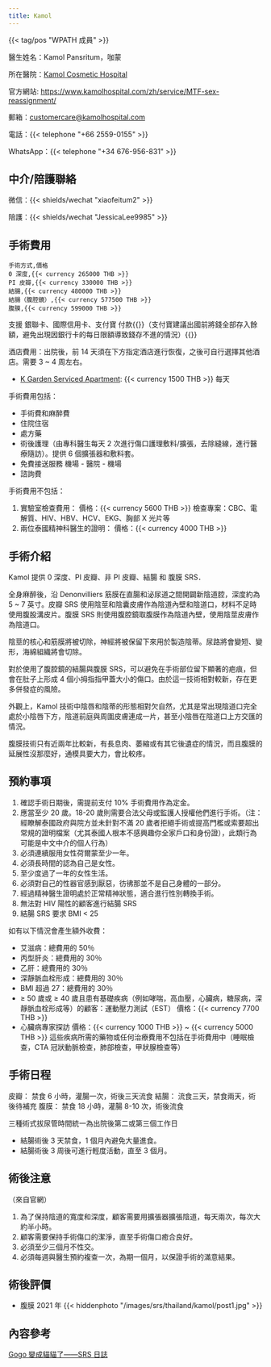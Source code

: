 ```yaml
---
title: Kamol
---
```


{{< tag/pos "WPATH 成員" >}}

醫生姓名：Kamol Pansritum，咖蒙

<!-- https://www.kamolhospital.com/zh/profile-doctor/dr-kamol-pansritum/ 這裡有照片 -->

所在醫院：[Kamol Cosmetic Hospital](https://goo.gl/maps/oMMRQotSXqQSmvC48)

官方網站: <https://www.kamolhospital.com/zh/service/MTF-sex-reassignment/>

郵箱：<customercare@kamolhospital.com>

電話：{{< telephone "+66 2559-0155" >}}

WhatsApp：{{< telephone "+34 676-956-831" >}}

## 中介/陪護聯絡

微信：{{< shields/wechat "xiaofeitum2" >}}

陪護：{{< shields/wechat "JessicaLee9985" >}}

## 手術費用

```csv
手術方式,價格
0 深度,{{< currency 265000 THB >}}
PI 皮瓣,{{< currency 330000 THB >}}
結腸,{{< currency 480000 THB >}}
結腸（腹腔鏡）,{{< currency 577500 THB >}}
腹膜,{{< currency 599000 THB >}}
```

支援 銀聯卡、國際信用卡、支付寶 付款{{<zhcnonly>}}（支付寶建議出國前將錢全部存入餘額，避免出現因銀行卡的每日限額導致錢存不進的情況）{{</zhcnonly>}}

酒店費用：出院後，前 14 天須在下方指定酒店進行恢復，之後可自行選擇其他酒店。需要 3 ~ 4 周左右。

- [K Garden Serviced Apartment](https://goo.gl/maps/KgduQ7qAiJ1Rei7d9): {{< currency 1500 THB >}} 每天

手術費用包括：

- 手術費和麻醉費
- 住院住宿
- 處方藥
- 術後護理（由專科醫生每天 2 次進行傷口護理敷料/擴張，去除縫線，進行醫療隨訪）。提供 6 個擴張器和敷料套。
- 免費接送服務 機場 - 醫院 - 機場
- 諮詢費

手術費用不包括：

1. 實驗室檢查費用：
   價格：{{< currency 5600 THB >}}
   檢查專案：CBC、電解質、HIV、HBV、HCV、EKG、胸部 X 光片等
1. 兩位泰國精神科醫生的證明：
   價格：{{< currency 4000 THB >}}

## 手術介紹

Kamol 提供 0 深度、PI 皮瓣、非 PI 皮瓣、結腸 和 腹膜 SRS．

全身麻醉後，沿 Denonvilliers 筋膜在直腸和泌尿道之間開闢新陰道腔，深度約為 5 ~ 7 英寸。皮瓣 SRS 使用陰莖和陰囊皮膚作為陰道內壁和陰道口，材料不足時使用腹股溝皮片。腹膜 SRS 則使用腹腔鏡取腹膜作為陰道內壁，使用陰莖皮膚作為陰道口。

陰莖的核心和筋膜將被切除，神經將被保留下來用於製造陰蒂。尿路將會變短、變形，海綿組織將會切除。

對於使用了腹腔鏡的結腸與腹膜 SRS，可以避免在手術部位留下顯著的疤痕，但會在肚子上形成 4 個小拇指指甲蓋大小的傷口。由於這一技術相對較新，存在更多併發症的風險。

外觀上，Kamol 技術中陰唇和陰蒂的形態相對欠自然，尤其是常出現陰道口完全處於小陰唇下方，陰道前庭與周圍皮膚連成一片，甚至小陰唇在陰道口上方交匯的情況。

腹膜技術只有近兩年比較新，有長息肉、萎縮或有其它後遺症的情況，而且腹膜的延展性沒那麼好，通模具要大力，會比較疼。

## 預約事項

1. 確認手術日期後，需提前支付 10% 手術費用作為定金。
1. 應當至少 20 歲。18-20 歲則需要合法父母或監護人授權他們進行手術。（注：經瞭解泰國政府與院方並未針對不滿 20 歲者拒絕手術或提高門檻或索要超出常規的證明檔案（尤其泰國人根本不感興趣你全家戶口和身份證），此類行為可能是中文中介的個人行為）
1. 必須連續服用女性荷爾蒙至少一年。
1. 必須長時間的認為自己是女性。
1. 至少度過了一年的女性生活。
1. 必須對自己的性器官感到厭惡，彷彿那並不是自己身體的一部分。
1. 經過精神醫生證明處於正常精神狀態，適合進行性別轉換手術。
1. 無法對 HIV 陽性的顧客進行結腸 SRS
1. 結腸 SRS 要求 BMI < 25

如有以下情況會產生額外收費：

- 艾滋病：總費用的 50％
- 丙型肝炎：總費用的 30％
- 乙肝：總費用的 30％
- 深靜脈血栓形成：總費用的 30％
- BMI 超過 27：總費用的 30％
- ≥ 50 歲或 ≥ 40 歲且患有基礎疾病（例如哮喘，高血壓，心臟病，糖尿病，深靜脈血栓形成等）的顧客：運動壓力測試（EST）
  價格：{{< currency 7700 THB >}}
- 心臟病專家探訪
  價格：{{< currency 1000 THB >}} ~ {{< currency 5000 THB >}}
  這些疾病所需的藥物或任何治療費用不包括在手術費用中（睡眠檢查，CTA 冠狀動脈檢查，肺部檢查，甲狀腺檢查等）

## 手術日程

皮瓣：
禁食 6 小時，灌腸一次，術後三天流食
結腸：
流食三天，禁食兩天，術後待補充
腹膜：
禁食 18 小時，灌腸 8-10 次，術後流食

三種術式拔尿管時間統一為出院後第二或第三個工作日

- 結腸術後 3 天禁食，1 個月內避免大量進食。
- 結腸術後 3 周後可進行輕度活動，直至 3 個月。

## 術後注意

（來自官網）

1. 為了保持陰道的寬度和深度，顧客需要用擴張器擴張陰道，每天兩次，每次大約半小時。
1. 顧客需要保持手術傷口的潔淨，直至手術傷口癒合良好。
1. 必須至少三個月不性交。
1. 必須每週與醫生預約複查一次，為期一個月，以保證手術的滿意結果。

## 術後評價

- 腹膜 2021 年
  {{< hiddenphoto "/images/srs/thailand/kamol/post1.jpg" >}}

## 內容參考

[Gogo 變成貓貓了——SRS 日誌](https://blog.gogo.moe/gogo_became_a_cat/)

